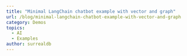 ```yaml
---
title: "Minimal LangChain chatbot example with vector and graph"
url: /blog/minimal-langchain-chatbot-example-with-vector-and-graph
category: Demos
topics:
  - AI
  - Examples
author: surrealdb
---
```

